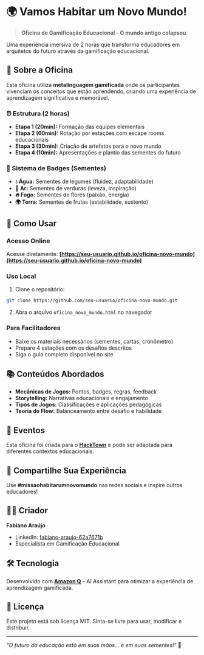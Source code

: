 # 🌍 Vamos Habitar um Novo Mundo!

> **Oficina de Gamificação Educacional - O mundo antigo colapsou**

Uma experiência imersiva de 2 horas que transforma educadores em arquitetos do futuro através da gamificação educacional.

## 🎯 Sobre a Oficina

Esta oficina utiliza **metalinguagem gamificada** onde os participantes vivenciam os conceitos que estão aprendendo, criando uma experiência de aprendizagem significativa e memorável.

### ⏰ Estrutura (2 horas)
- **Etapa 1 (20min):** Formação das equipes elementais
- **Etapa 2 (60min):** Rotação por estações com escape rooms educacionais
- **Etapa 3 (30min):** Criação de artefatos para o novo mundo
- **Etapa 4 (10min):** Apresentações e plantio das sementes do futuro

### 🌱 Sistema de Badges (Sementes)
- **💧 Água:** Sementes de legumes (fluidez, adaptabilidade)
- **💨 Ar:** Sementes de verduras (leveza, inspiração)
- **🔥 Fogo:** Sementes de flores (paixão, energia)
- **🌍 Terra:** Sementes de frutas (estabilidade, sustento)

## 🚀 Como Usar

### Acesso Online
Acesse diretamente: **[https://seu-usuario.github.io/oficina-novo-mundo](https://seu-usuario.github.io/oficina-novo-mundo)**

### Uso Local
1. Clone o repositório:
```bash
git clone https://github.com/seu-usuario/oficina-novo-mundo.git
```

2. Abra o arquivo `oficina_novo_mundo.html` no navegador

### Para Facilitadores
- Baixe os materiais necessários (sementes, cartas, cronômetro)
- Prepare 4 estações com os desafios descritos
- Siga o guia completo disponível no site

## 📚 Conteúdos Abordados

- **Mecânicas de Jogos:** Pontos, badges, regras, feedback
- **Storytelling:** Narrativas educacionais e engajamento
- **Tipos de Jogos:** Classificações e aplicações pedagógicas
- **Teoria do Flow:** Balanceamento entre desafio e habilidade

## 🎪 Eventos

Esta oficina foi criada para o **[HackTown](https://hacktown.com.br/)** e pode ser adaptada para diferentes contextos educacionais.

## 🤝 Compartilhe Sua Experiência

Use **#missaohabitarumnovomundo** nas redes sociais e inspire outros educadores!

## 👨‍🏫 Criador

**Fabiano Araújo**
- LinkedIn: [fabiano-araujo-62a7671b](https://www.linkedin.com/in/fabiano-araujo-62a7671b/)
- Especialista em Gamificação Educacional

## 🛠️ Tecnologia

Desenvolvido com **[Amazon Q](https://aws.amazon.com/q/)** - AI Assistant para otimizar a experiência de aprendizagem gamificada.

## 📄 Licença

Este projeto está sob licença MIT. Sinta-se livre para usar, modificar e distribuir.

---

*"O futuro da educação está em suas mãos... e em suas sementes!"* 🌱